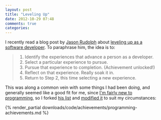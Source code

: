 ```yaml
---
layout: post
title: "Leveling Up"
date: 2012-10-29 07:48
comments: true
categories:
---
```


I recently read a blog post by [Jason Rudolph][jason] about [leveling up as a software developer][level-up]. To paraphrase him, the idea is to:

>1. Identify the experiences that advance a person as a developer.
>2. Select a particular experience to pursue.
>3. Pursue that experience to completion. (Achievement unlocked!)
>4. Reflect on that experience. Really soak it in.
>5. Return to Step 2, this time selecting a new experience.

<!-- more -->

This was along a common vein with some things I had been doing, and generally seemed like a good fit for me, since [I'm fairly new to programming][returning-to-computation], so I forked [his list][jason-list] and [modified it][my-list] to suit my circumstances:

{% render_partial downloads/code/achievements/programming-achievements.md %}

[jason]: http://jasonrudolph.com/
[level-up]: http://jasonrudolph.com/blog/2011/08/09/programming-achievements-how-to-level-up-as-a-developer/
[returning-to-computation]: http://jane.ai/blog/returning-to-computation/
[jason-list]: https://gist.github.com/1133830#file_programming_achievements.md
[my-list]: https://gist.github.com/3974161#file_programming_achievements.md
